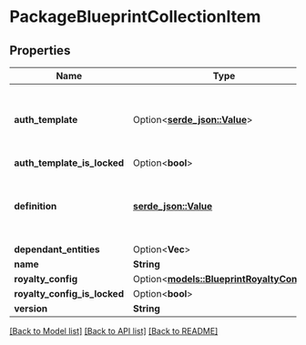 # PackageBlueprintCollectionItem

## Properties

Name | Type | Description | Notes
------------ | ------------- | ------------- | -------------
**auth_template** | Option<[**serde_json::Value**](.md)> | This type is defined in the Core API as `AuthConfig`. See the Core API documentation for more details.  | [optional]
**auth_template_is_locked** | Option<**bool**> |  | [optional]
**definition** | [**serde_json::Value**](.md) | This type is defined in the Core API as `BlueprintDefinition`. See the Core API documentation for more details.  | 
**dependant_entities** | Option<**Vec<String>**> |  | [optional]
**name** | **String** |  | 
**royalty_config** | Option<[**models::BlueprintRoyaltyConfig**](BlueprintRoyaltyConfig.md)> |  | [optional]
**royalty_config_is_locked** | Option<**bool**> |  | [optional]
**version** | **String** |  | 

[[Back to Model list]](../README.md#documentation-for-models) [[Back to API list]](../README.md#documentation-for-api-endpoints) [[Back to README]](../README.md)


